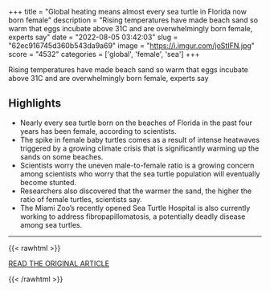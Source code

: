 +++
title = "Global heating means almost every sea turtle in Florida now born female"
description = "Rising temperatures have made beach sand so warm that eggs incubate above 31C and are overwhelmingly born female, experts say"
date = "2022-08-05 03:42:03"
slug = "62ec916745d360b543da9a69"
image = "https://i.imgur.com/joStIFN.jpg"
score = "4532"
categories = ['global', 'female', 'sea']
+++

Rising temperatures have made beach sand so warm that eggs incubate above 31C and are overwhelmingly born female, experts say

## Highlights

- Nearly every sea turtle born on the beaches of Florida in the past four years has been female, according to scientists.
- The spike in female baby turtles comes as a result of intense heatwaves triggered by a growing climate crisis that is significantly warming up the sands on some beaches.
- Scientists worry the uneven male-to-female ratio is a growing concern among scientists who worry that the sea turtle population will eventually become stunted.
- Researchers also discovered that the warmer the sand, the higher the ratio of female turtles, scientists say.
- The Miami Zoo’s recently opened Sea Turtle Hospital is also currently working to address fibropapillomatosis, a potentially deadly disease among sea turtles.

---

{{< rawhtml >}}
  <p class="article-category">
    <a target="_blank" href="https://www.theguardian.com/us-news/2022/aug/04/florida-sea-turtles-female-global-heatings">READ THE ORIGINAL ARTICLE</a>
  </p>
{{< /rawhtml >}}

